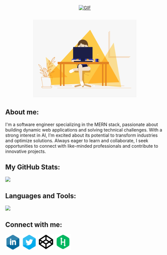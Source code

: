 <p align="center">
  <a href="https://github.com/DenverCoder1/readme-typing-svg"><img alt="GIF" src="https://readme-typing-svg.herokuapp.com/?lines=Welcome+to+My+GitHub+Profile!&color=99b3ff&size=22&duration=8000"/></a>
</p>  

<h2 align="center"><img alt="GIF" src="/img/code.gif?raw=true" width="65%" height="auto" /></h2>

## About me:
<p>I'm a software engineer specializing in the MERN stack, passionate about building dynamic web applications and solving technical challenges. With a strong interest in AI, I’m excited about its potential to transform industries and optimize solutions. Always eager to learn and collaborate, I seek opportunities to connect with like-minded professionals and contribute to innovative projects. </p>
  
 <!-- I'm Sachini Dissanayaka from Sri Lanka. I graduated from Faculty of Engineering, University of Peradeniya as a Computer Engineer.</p>  
<p>👷‍♀️ I have 2 years of experience as a software engineer specializing in backend development, with expertise in Golang, PHP, Kafka, MySQL, REST APIs, and microservices.</p>  
<p>💪 Proficient in Agile methodologies and experienced as a Scrum Master for 2 releases, enhancing team collaboration and project execution.</p>   
<p>🌱 Currently expanding skills through hands-on projects in front-end development, UI/UX design, data science, and AI technologies, with a focus on HTML, CSS, JavaScript, React, Java, Python, and AI-related technologies, including the OpenAI API.</p>  -->

## My GitHub Stats:
<img 
   src="https://github-readme-stats.vercel.app/api?username=ChathurikaDissanayaka&show_icons=true&theme=tokyonight" 
/>

<!-- [![trophy](https://github-profile-trophy.vercel.app/?username=ChathurikaDissanayaka)](https://github.com/ryo-ma/github-profile-trophy) -->

## Languages and Tools: 
<img 
   src="https://github-readme-stats.vercel.app/api/top-langs/?username=ChathurikaDissanayaka&show_icons=true&theme=tokyonight&layout=compact&langs_count=10" 
/>

<!--## A Random Meme: 
<img src='https://random-memer.herokuapp.com/' title="Meme" alt="Please refresh the page if the meme doesn't show up."> -->

<!--## Developer Quotes:
[![Readme Quotes](https://quotes-github-readme.vercel.app/api?)](https://github.com/piyushsuthar/github-readme-quotes) -->

## Connect with me:
<a href="https://www.linkedin.com/in/sachini-dissanayaka-373402197/"><img src="/img/in.png" width=48px height=48px></a>
<a href="https://twitter.com/Iam_S4ch1"><img src="/img/tw.png" width=48px height=48px></a> 
<a href="https://codepen.io/S4ch1"><img src="/img/cp.png" width=50px height=50px></a>
<a href="https://www.hackerrank.com/SachiChathu"><img src="/img/hr.png" width=50px height=50px></a> 

<!--<h1 align="center">Hello World! <img src="https://raw.githubusercontent.com/MartinHeinz/MartinHeinz/master/wave.gif" width="30px"></h1> -->
<!-- <h1 align="center">Hi <img src="https://raw.githubusercontent.com/MartinHeinz/MartinHeinz/master/wave.gif" width="30px">, I'm Sachini Dissanayaka (S4ch1)</h1> -->

<!-- 🔵🔵🔵🔵🔵🔵🔵🔵🔵🔵🔵🔵🔵🔵🔵 -->
<!-- ### <img src="/img/in.png" width=15px height=15px> [LinkedIn](https://www.linkedin.com/in/sachini-dissanayaka-373402197/)
### <img src="/img/tw.png" width=15px height=15px> [Twitter](https://twitter.com/Iam_S4ch1)
### <img src="/img/HackerRank.png" width=20px height=20px> [HackerRank](https://www.hackerrank.com/SachiChathu)
### <img src="/img/codepen.png" width=20px height=20px> [CodePen](https://codepen.io/S4ch1) -->

<!-- <a src="https://twitter.com/Iam_S4ch1"><img src="/img/twitter.png" width=30px height=30px></a> -->
<!-- <a src="https://www.linkedin.com/in/sachini-dissanayaka-373402197/"><img src="/img/linkedin.png" width=30px height=30px></a> -->

<!-- ### <img src="/img/linkedin.png" width=20px height=20px> [LinkedIn](https://www.linkedin.com/in/sachini-dissanayaka-373402197/) -->
<!-- ### <img src="/img/twitter.png" width=20px height=20px> [Twitter](https://twitter.com/Iam_S4ch1) -->

<!--
**ChathurikaDissanayaka/ChathurikaDissanayaka** is a ✨ _special_ ✨ repository because its `README.md` (this file) appears on your GitHub profile.

Here are some ideas to get you started:

- 🔭 I’m currently working on ...
- 🌱 I’m currently learning ...
- 👯 I’m looking to collaborate on ...
- 🤔 I’m looking for help with ...
- 💬 Ask me about ...
- 📫 How to reach me: ...
- 😄 Pronouns: ...
- ⚡ Fun fact: ...
-->

<!-- 🔹blush .design
🔹drawkit. io
🔹humaaans. com
🔹icons8. com
🔹iconscout. com
🔹illustrations. co
🔹iradesign. io
🔹isometric .online
🔹manypixels. co
🔹openpeeps. com
🔹pixeltrue. com
🔹storyset. com
🔹undraw. co -->
